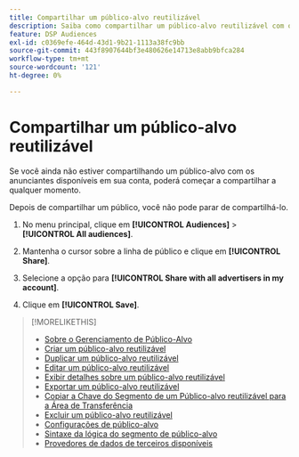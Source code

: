 ```yaml
---
title: Compartilhar um público-alvo reutilizável
description: Saiba como compartilhar um público-alvo reutilizável com outros anunciantes disponíveis em sua conta.
feature: DSP Audiences
exl-id: c0369efe-464d-43d1-9b21-1113a38fc9bb
source-git-commit: 443f8907644bf3e480626e14713e8abb9bfca284
workflow-type: tm+mt
source-wordcount: '121'
ht-degree: 0%

---
```


# Compartilhar um público-alvo reutilizável

Se você ainda não estiver compartilhando um público-alvo com os anunciantes disponíveis em sua conta, poderá começar a compartilhar a qualquer momento.

Depois de compartilhar um público, você não pode parar de compartilhá-lo.

1. No menu principal, clique em **[!UICONTROL Audiences]** > **[!UICONTROL All audiences]**.

1. Mantenha o cursor sobre a linha de público e clique em **[!UICONTROL Share]**.

1. Selecione a opção para **[!UICONTROL Share with all advertisers in my account]**.

1. Clique em **[!UICONTROL Save]**.

>[!MORELIKETHIS]
>
>* [Sobre o Gerenciamento de Público-Alvo](audience-about.md)
>* [Criar um público-alvo reutilizável](reusable-audience-create.md)
>* [Duplicar um público-alvo reutilizável](reusable-audience-duplicate.md)
>* [Editar um público-alvo reutilizável](reusable-audience-edit.md)
>* [Exibir detalhes sobre um público-alvo reutilizável](reusable-audience-view-details.md)
>* [Exportar um público-alvo reutilizável](reusable-audience-export.md)
>* [Copiar a Chave do Segmento de um Público-alvo reutilizável para a Área de Transferência](reusable-audience-clipboard.md)
>* [Excluir um público-alvo reutilizável](reusable-audience-delete.md)
>* [Configurações de público-alvo](audience-settings.md)
>* [Sintaxe da lógica do segmento de público-alvo](audience-segment-logic-syntax.md)
>* [Provedores de dados de terceiros disponíveis](third-party-data-providers.md)
